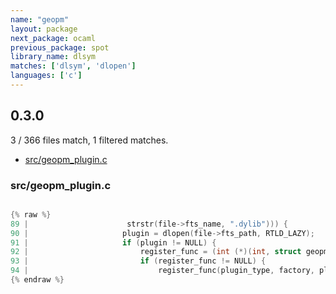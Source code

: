 ```yaml
---
name: "geopm"
layout: package
next_package: ocaml
previous_package: spot
library_name: dlsym
matches: ['dlsym', 'dlopen']
languages: ['c']
---
```

## 0.3.0
3 / 366 files match, 1 filtered matches.

 - [src/geopm_plugin.c](#srcgeopm_pluginc)

### src/geopm_plugin.c

```c

{% raw %}
89 |                      strstr(file->fts_name, ".dylib"))) {
90 |                     plugin = dlopen(file->fts_path, RTLD_LAZY);
91 |                     if (plugin != NULL) {
92 |                         register_func = (int (*)(int, struct geopm_factory_c *, void *)) dlsym(plugin, "geopm_plugin_register");
93 |                         if (register_func != NULL) {
94 |                             register_func(plugin_type, factory, plugin);
{% endraw %}

```